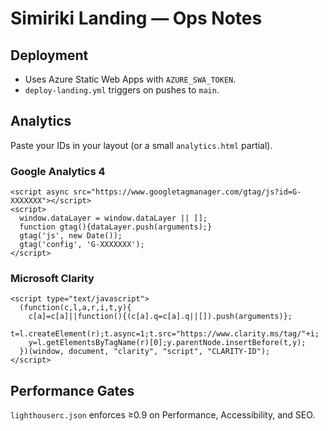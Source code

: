 # Simiriki Landing — Ops Notes

## Deployment
- Uses Azure Static Web Apps with `AZURE_SWA_TOKEN`.
- `deploy-landing.yml` triggers on pushes to `main`.

## Analytics
Paste your IDs in your layout (or a small `analytics.html` partial).

### Google Analytics 4
```
<script async src="https://www.googletagmanager.com/gtag/js?id=G-XXXXXXX"></script>
<script>
  window.dataLayer = window.dataLayer || [];
  function gtag(){dataLayer.push(arguments);}
  gtag('js', new Date());
  gtag('config', 'G-XXXXXXX');
</script>
```

### Microsoft Clarity
```
<script type="text/javascript">
  (function(c,l,a,r,i,t,y){
    c[a]=c[a]||function(){(c[a].q=c[a].q||[]).push(arguments)};
    t=l.createElement(r);t.async=1;t.src="https://www.clarity.ms/tag/"+i;
    y=l.getElementsByTagName(r)[0];y.parentNode.insertBefore(t,y);
  })(window, document, "clarity", "script", "CLARITY-ID");
</script>
```

## Performance Gates
`lighthouserc.json` enforces ≥0.9 on Performance, Accessibility, and SEO.

